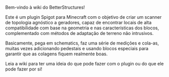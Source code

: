 Bem-vindo à wiki do BetterStructures!

Este é um plugin Spigot para Minecraft com o objetivo de criar um scanner de topologia agnóstico a geradores, capaz de
encontrar locais de alta compatibilidade com base na geometria e nas características dos blocos, complementado com
métodos de adaptação de terreno não intrusivos.

Basicamente, pega em schematics, faz uma série de medições e cola-as, muitas vezes adicionando pedestais e usando blocos
especiais para garantir que as colagens fiquem realmente boas.

Leia a wiki para ter uma ideia do que pode fazer com o plugin ou do que ele pode fazer por si!
